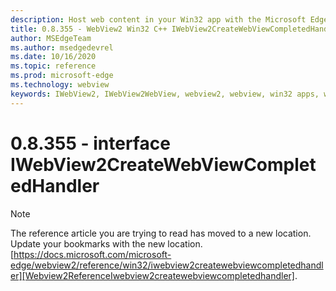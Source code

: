 ```yaml
---
description: Host web content in your Win32 app with the Microsoft Edge WebView2 control
title: 0.8.355 - WebView2 Win32 C++ IWebView2CreateWebViewCompletedHandler
author: MSEdgeTeam
ms.author: msedgedevrel
ms.date: 10/16/2020
ms.topic: reference
ms.prod: microsoft-edge
ms.technology: webview
keywords: IWebView2, IWebView2WebView, webview2, webview, win32 apps, win32, edge
---
```


# 0.8.355 - interface IWebView2CreateWebViewCompletedHandler 

> [!NOTE]
> The reference article you are trying to read has moved to a new location.  
> Update your bookmarks with the new location.  
> [https://docs.microsoft.com/microsoft-edge/webview2/reference/win32/iwebview2createwebviewcompletedhandler][Webview2ReferenceIwebview2createwebviewcompletedhandler].  

[Webview2ReferenceIwebview2createwebviewcompletedhandler]: /microsoft-edge/webview2/reference/win32/iwebview2createwebviewcompletedhandler "interface IWebView2CreateWebViewCompletedHandler | Microsoft Docs"
